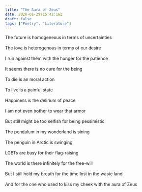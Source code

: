 ```yaml
---
title: "The Aura of Zeus"
date: 2020-01-29T15:42:16Z
draft: false
tags: ["Poetry", "Literature"]
---
```


<p style="text-align:left">
The future is homogeneous in terms of uncertainties<br>
<br>
The love is heterogenous in terms of our desire<br>
<br>
I run against them with the hunger for the patience<br>
<br>
It seems there is no cure for the being<br>
<br>
To die is an moral action<br>
<br>
To live is a painful state<br>
<br>
Happiness is the delirium of peace<br>
<br>
I am not even bother to wear that armor<br>
<br>
But still might be too selfish for being pessimistic<br>
<br>
The pendulum in my wonderland is sining<br>
<br>
The penguin in Arctic is swinging<br>
<br>
LGBTs are busy for their flag-raising<br>
<br>
The world is there infinitely for the free-will<br>
<br>
But I still hold my breath for the time lost in the waste land <br>
<br>
And for the one who used to kiss my cheek with the aura of Zeus<br>
</p>
